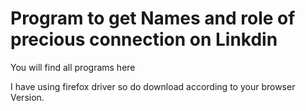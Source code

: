 # Program to get Names and role of precious connection on Linkdin

You will find all programs here

I have using firefox driver so do download according to your browser Version.
